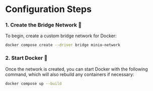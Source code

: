 # Configuration Steps

### 1. Create the Bridge Network 🌉

To begin, create a custom bridge network for Docker:

```sh
docker compose create --driver bridge minio-network
```

### 2. Start Docker 🚀

Once the network is created, you can start Docker with the following command, which will also rebuild any containers if necessary:

```sh
docker compose up --build
```

